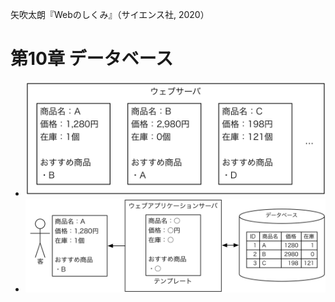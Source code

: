 矢吹太朗『Webのしくみ』（サイエンス社, 2020）

# 第10章 データベース

- ![図10.1](figures/10-1.svg)
- ![図10.2](figures/10-2.svg)
